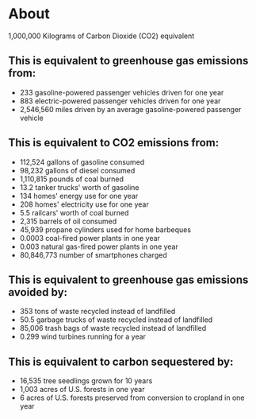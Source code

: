 # About

1,000,000 Kilograms of Carbon Dioxide (CO2) equivalent

## This is equivalent to greenhouse gas emissions from:

* 233 gasoline-powered passenger vehicles driven for one year 
* 883 electric-powered passenger vehicles driven for one year 
* 2,546,560 miles driven by an average gasoline-powered passenger vehicle 

## This is equivalent to CO2 emissions from:

* 112,524 gallons of gasoline consumed 
* 98,232 gallons of diesel consumed 
* 1,110,815 pounds of coal burned 
* 13.2 tanker trucks' worth of gasoline 
* 134 homes' energy use for one year 
* 208 homes' electricity use for one year 
* 5.5 railcars' worth of coal burned 
* 2,315 barrels of oil consumed 
* 45,939 propane cylinders used for home barbeques 
* 0.0003 coal-fired power plants in one year 
* 0.003 natural gas-fired power plants in one year 
* 80,846,773 number of smartphones charged 

## This is equivalent to greenhouse gas emissions avoided by:

* 353 tons of waste recycled instead of landfilled 
* 50.5 garbage trucks of waste recycled instead of landfilled 
* 85,006 trash bags of waste recycled instead of landfilled 
* 0.299 wind turbines running for a year 

## This is equivalent to carbon sequestered by:

* 16,535 tree seedlings grown for 10 years 
* 1,003 acres of U.S. forests in one year 
* 6 acres of U.S. forests preserved from conversion to cropland in one year